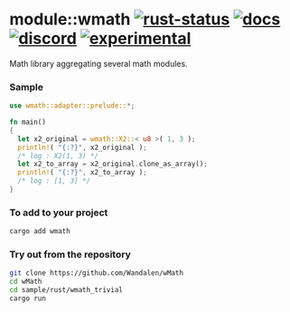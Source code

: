 # module::wmath [![rust-status](https://github.com/Wandalen/wMath/actions/workflows/StandardRustPush.yml/badge.svg)](https://github.com/Wandalen/wMath/actions/workflows/StandardRustPush.yml) [![docs](https://img.shields.io/docsrs/wmath)](https://img.shields.io/docsrs/wmath) [![discord](https://img.shields.io/discord/872391416519737405)](https://img.shields.io/discord/872391416519737405) [![experimental](https://img.shields.io/badge/stability-experimental-orange.svg)](https://github.com/emersion/stability-badges#experimental)

Math library aggregating several math modules.

### Sample

```rust
use wmath::adapter::prelude::*;

fn main()
{
  let x2_original = wmath::X2::< u8 >( 1, 3 );
  println!( "{:?}", x2_original );
  /* log : X2(1, 3) */
  let x2_to_array = x2_original.clone_as_array();
  println!( "{:?}", x2_to_array );
  /* log : [1, 3] */
}
```

### To add to your project

```sh
cargo add wmath
```

### Try out from the repository

```sh
git clone https://github.com/Wandalen/wMath
cd wMath
cd sample/rust/wmath_trivial
cargo run
```
